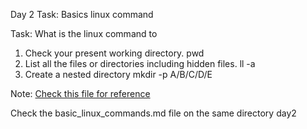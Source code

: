 Day 2 Task: Basics linux command

Task: What is the linux command to 
1. Check your present working directory. pwd 
2. List all the files or directories including hidden files. ll -a
3. Create a nested directory mkdir -p  A/B/C/D/E   

Note: [Check this file for reference](basic_linux_commands.md)

Check the basic_linux_commands.md file on the same directory day2
